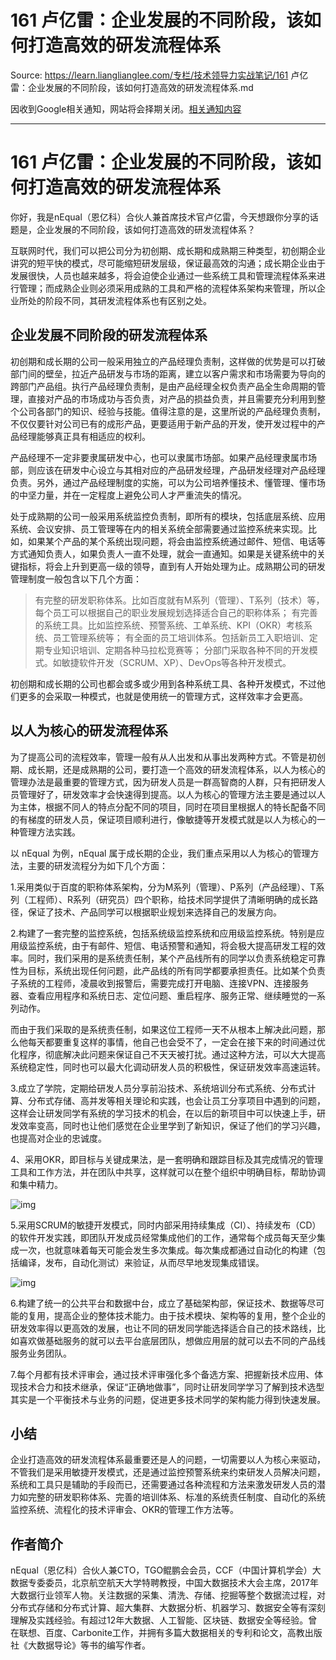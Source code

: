 # 161 卢亿雷：企业发展的不同阶段，该如何打造高效的研发流程体系 

Source: https://learn.lianglianglee.com/专栏/技术领导力实战笔记/161 卢亿雷：企业发展的不同阶段，该如何打造高效的研发流程体系.md

因收到Google相关通知，网站将会择期关闭。[相关通知内容](https://lumendatabase.org/notices/44265620)

---

# 161 卢亿雷：企业发展的不同阶段，该如何打造高效的研发流程体系

你好，我是nEqual（恩亿科）合伙人兼首席技术官卢亿雷，今天想跟你分享的话题是，企业发展的不同阶段，该如何打造高效的研发流程体系？

互联网时代，我们可以把公司分为初创期、成长期和成熟期三种类型，初创期企业讲究的短平快的模式，尽可能缩短研发层级，保证最高效的沟通；成长期企业由于发展很快，人员也越来越多，将会迫使企业通过一些系统工具和管理流程体系来进行管理；而成熟企业则必须采用成熟的工具和严格的流程体系架构来管理，所以企业所处的阶段不同，其研发流程体系也有区别之处。

## 企业发展不同阶段的研发流程体系

初创期和成长期的公司一般采用独立的产品经理负责制，这样做的优势是可以打破部门间的壁垒，拉近产品研发与市场的距离，建立以客户需求和市场需要为导向的跨部门产品组。执行产品经理负责制，是由产品经理全权负责产品全生命周期的管理，直接对产品的市场成功与否负责，对产品的损益负责，并且需要充分利用到整个公司各部门的知识、经验与技能。值得注意的是，这里所说的产品经理负责制，不仅仅要针对公司已有的成形产品，更要适用于新产品的开发，使开发过程中的产品经理能够真正具有相适应的权利。

产品经理不一定非要隶属研发中心，也可以隶属市场部。如果产品经理隶属市场部，则应该在研发中心设立与其相对应的产品研发经理，产品研发经理对产品经理负责。另外，通过产品经理制度的实施，可以为公司培养懂技术、懂管理、懂市场的中坚力量，并在一定程度上避免公司人才严重流失的情况。

处于成熟期的公司一般采用系统监控负责制，即所有的模块，包括底层系统、应用系统、会议安排、员工管理等在内的相关系统全部需要通过监控系统来实现。比如，如果某个产品的某个系统出现问题，将会由监控系统通过邮件、短信、电话等方式通知负责人，如果负责人一直不处理，就会一直通知。如果是关键系统中的关键指标，将会上升到更高一级的领导，直到有人开始处理为止。成熟期公司的研发管理制度一般包含以下几个方面：

> 有完整的研发职称体系。比如百度就有M系列（管理）、T系列（技术）等，每个员工可以根据自己的职业发展规划选择适合自己的职称体系；
> 有完善的系统工具。比如监控系统、预警系统、工单系统、KPI（OKR）考核系统、员工管理系统等；
> 有全面的员工培训体系。包括新员工入职培训、定期专业知识培训、定期各种马拉松竞赛等；
> 分部门采取各种不同的开发模式。如敏捷软件开发（SCRUM、XP）、DevOps等各种开发模式。

初创期和成长期的公司也都会或多或少用到各种系统工具、各种开发模式，不过他们更多的会采取一种模式，也就是使用统一的管理方式，这样效率才会更高。

## 以人为核心的研发流程体系

为了提高公司的流程效率，管理一般有从人出发和从事出发两种方式。不管是初创期、成长期，还是成熟期的公司，要打造一个高效的研发流程体系，以人为核心的管理办法是最重要的管理方式，因为研发人员是一群高智商的人群，只有把研发人员管理好了，研发效率才会快速得到提高。以人为核心的管理方法主要是通过以人为主体，根据不同人的特点分配不同的项目，同时在项目里根据人的特长配备不同的有梯度的研发人员，保证项目顺利进行，像敏捷等开发模式就是以人为核心的一种管理方法实践。

以 nEqual 为例，nEqual 属于成长期的企业，我们重点采用以人为核心的管理方法，主要的研发流程分为如下几个方面：

1.采用类似于百度的职称体系架构，分为M系列（管理）、P系列（产品经理）、T系列（工程师）、R系列（研究员）四个职称，给技术同学提供了清晰明确的成长路径，保证了技术、产品同学可以根据职业规划来选择自己的发展方向。

2.构建了一套完整的监控系统，包括系统级监控系统和应用级监控系统。特别是应用级监控系统，由于有邮件、短信、电话预警和通知，将会极大提高研发工程的效率。同时，我们采用的是系统责任制，某个产品线所有的同学以负责系统稳定可靠性为目标，系统出现任何问题，此产品线的所有同学都要承担责任。比如某个负责子系统的工程师，凌晨收到报警后，需要完成打开电脑、连接VPN、连接服务器、查看应用程序和系统日志、定位问题、重启程序、服务正常、继续睡觉的一系列动作。

而由于我们采取的是系统责任制，如果这位工程师一天不从根本上解决此问题，那么他每天都要重复这样的事情，他自己也会受不了，一定会在接下来的时间通过优化程序，彻底解决此问题来保证自己不天天被打扰。通过这种方法，可以大大提高系统稳定性，同时也可以最大化调动研发人员的积极性，保证研发效率高速运转。

3.成立了学院，定期给研发人员分享前沿技术、系统培训分布式系统、分布式计算、分布式存储、高并发等相关理论和实践，也会让员工分享项目中遇到的问题，这样会让研发同学有系统的学习技术的机会，在以后的新项目中可以快速上手，研发效率变高，同时也让他们感觉在企业里学到了新知识，保证了他们的学习兴趣，也提高对企业的忠诚度。

4、采用OKR，即目标与关键成果法，是一套明确和跟踪目标及其完成情况的管理工具和工作方法，并在团队中共享，这样就可以在整个组织中明确目标，帮助协调和集中精力。

![img](assets/d85568f3256c76d2a80462b0936adc32.jfif)

5.采用SCRUM的敏捷开发模式，同时内部采用持续集成（CI）、持续发布（CD）的软件开发实践，即团队开发成员经常集成他们的工作，通常每个成员每天至少集成一次，也就意味着每天可能会发生多次集成。每次集成都通过自动化的构建（包括编译，发布，自动化测试）来验证，从而尽早地发现集成错误。

![img](assets/09f4a6539936058b5d949868f45a7bfb.jfif)

6.构建了统一的公共平台和数据中台，成立了基础架构部，保证技术、数据等尽可能的复用，提高企业的整体技术能力。由于技术模块、架构等的复用，整个企业的研发效率得以更高效的发展，也让不同的研发同学能选择适合自己的技术路线，比如喜欢做基础服务的就可以去平台底层团队，想做应用层的就可以去不同的产品线服务业务团队。

7.每个月都有技术评审会，通过技术评审强化多个备选方案、把握新技术应用、体现技术合力和技术继承，保证“正确地做事”，同时让研发同学学习了解到技术选型其实是一个平衡技术与业务的问题，促进更多技术同学的架构能力得到快速发展。

## 小结

企业打造高效的研发流程体系最重要还是人的问题，一切需要以人为核心来驱动，不管我们是采用敏捷开发模式，还是通过监控预警系统来约束研发人员解决问题，系统和工具只是辅助的手段而已，还需要通过各种流程和方法来激发研发人员的潜力如完整的研发职称体系、完善的培训体系、标准的系统责任制度、自动化的系统监控系统、流程化的技术评审会、OKR的管理工作方法等。

## 作者简介

nEqual（恩亿科）合伙人兼CTO，TGO鲲鹏会会员，CCF（中国计算机学会）大数据专委委员，北京航空航天大学特聘教授，中国大数据技术大会主席，2017年大数据行业领军人物。关注数据的采集、清洗、存储、挖掘等整个数据流过程，对分布式存储和分布式计算、超大集群、大数据分析、机器学习、数据安全等有深刻理解及实践经验。有超过12年大数据、人工智能、区块链、数据安全等经验。曾在联想、百度、Carbonite工作，并拥有多篇大数据相关的专利和论文，高教出版社《大数据导论》等书的编写作者。